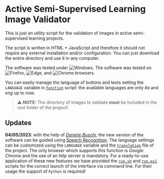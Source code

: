 # Active Semi-Supervised Learning Image Validator

This is just an utility script for the validation of images in active semi-supervised learning projects.

The script is written in HTML + JavaScript and therefore it should not require any external installation and/or configuration.
You can just download the entire directory and use it in any computer.

The software was tested under ![Windows](https://img.shields.io/badge/Windows-0078D6?style=for-the-badge&logo=windows&logoColor=white).
The software was tested on ![Firefox](https://img.shields.io/badge/Firefox-FF7139?style=for-the-badge&logo=Firefox-Browser&logoColor=white), ![Edge](https://img.shields.io/badge/Edge-0078D7?style=for-the-badge&logo=Microsoft-edge&logoColor=white), and ![Chrome](https://img.shields.io/badge/Chrome-yellow?style=for-the-badge) browsers.

You can easily manage the language of buttons and texts setting the `LANGUAGE` variable in [`function`](https://github.com/Nico-Curti/active_learning_validator/blob/main/static/function.js) script: the available languages are only *ita* and *eng* up to now.

> :warning: **NOTE:** The directory of images to validate **must** be included in the root folder of the project!

## Updates

**04/05/2023**: with the help of [*Daniele Buschi*](https://github.com/Torbidos7), the new version of the software can be guided using [Speech Recognition](https://github.com/TalAter/annyang).
The language settings can be customized using the `LANGUAGE` variable and the [`translation`](https://github.com/Nico-Curti/active_learning_validator/blob/main/static/translation.js) file of the project.
The only browser which supports this function is *Google Chrome* and the use of an *http* server is mandatory.
For a ready-to-use application of these new features we have provided the [`run.sh`](https://github.com/Nico-Curti/active_learning_validator/blob/main/run.sh) and [`run.ps1`](https://github.com/Nico-Curti/active_learning_validator/blob/main/run.ps1) scripts for the correct launch of the interface via command line.
For their usage the support of `Python` is required!
